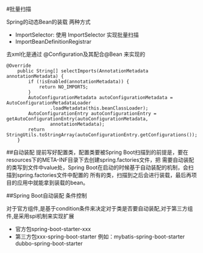 #批量扫描

Spring的动态Bean的装载 两种方式
- ImportSelector: 使用  ImportSelector 实现批量扫描
- ImportBeanDefinitionRegistrar

去xml化是通过 @Configuration及其配合@Bean 来实现的

```
@Override
	public String[] selectImports(AnnotationMetadata annotationMetadata) {
		if (!isEnabled(annotationMetadata)) {
			return NO_IMPORTS;
		}
		AutoConfigurationMetadata autoConfigurationMetadata = AutoConfigurationMetadataLoader
				.loadMetadata(this.beanClassLoader);
		AutoConfigurationEntry autoConfigurationEntry = getAutoConfigurationEntry(autoConfigurationMetadata,
				annotationMetadata);
		return StringUtils.toStringArray(autoConfigurationEntry.getConfigurations());
	}
```

##自动装配
提前写好配置类，配置类要被Spring Boot扫描到的前提是，要在resources下的META-INF目录下去创建spring.factories文件，把
需要自动装配的类写到文件中value处，Spring Boot在启动的时候基于自动装配的机制，会扫描到spring.factories文件中配置的
所有的类，扫描到之后会进行装载，最后再项目的应用中就能拿到装载的bean。

##Spring Boot自动装配
条件控制

对于官方组件,是基于condition条件来决定对于类是否要自动装配,对于第三方组件,是采用spi机制来实现扩展
- 官方包spring-boot-starter-xxx
- 第三方包xxx-spring-boot-starter
              例如：mybatis-spring-boot-starter   dubbo-spring-boot-starter
